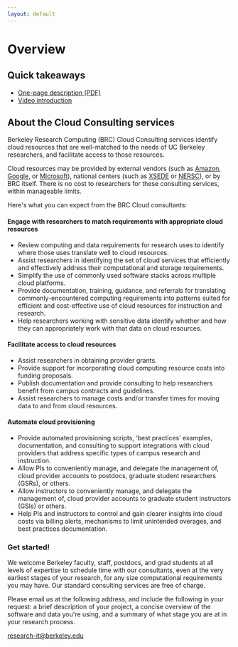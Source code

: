 ```yaml
---
layout: default
---
```


# Overview

## Quick takeaways

* [One-page description (PDF)](https://github.com/ucberkeley/brc-draft-documentation/blob/gh-pages/cloud/media/BRC-CloudConsultingOnePager.pdf)
* [Video introduction](https://www.youtube.com/watch?v=71MJSFDPHb0&t=5m57s)

## About the Cloud Consulting services

Berkeley Research Computing (BRC) Cloud Consulting services identify cloud resources that are well-matched to the needs of UC Berkeley researchers, and facilitate access to those resources.

Cloud resources may be provided by external vendors (such as [Amazon](http://aws.amazon.com/), [Google](https://cloud.google.com/), or [Microsoft](https://azure.microsoft.com/en-us/)), national centers (such as [XSEDE](https://www.xsede.org/) or [NERSC](https://www.nersc.gov/)), or by BRC itself. There is no cost to researchers for these consulting services, within manageable limits.

Here's what you can expect from the BRC Cloud consultants:

#### Engage with researchers to match requirements with appropriate cloud resources

* Review computing and data requirements for research uses to identify where those uses translate well to cloud resources.
* Assist researchers in identifying the set of cloud services that efficiently and effectively address their computational and storage requirements.
* Simplify the use of commonly used software stacks across multiple cloud platforms.
* Provide documentation, training, guidance, and referrals for translating commonly-encountered computing requirements into patterns suited for efficient and cost-effective use of cloud resources for instruction and research.
* Help researchers working with sensitive data identify whether and how they can appropriately work with that data on cloud resources.

#### Facilitate access to cloud resources

* Assist researchers in obtaining provider grants.
* Provide support for incorporating cloud computing resource costs into funding proposals.
* Publish documentation and provide consulting to help researchers benefit from campus contracts and guidelines.
* Assist researchers to manage costs and/or transfer times for moving data to and from cloud resources.

#### Automate cloud provisioning

* Provide automated provisioning scripts, ‘best practices’ examples, documentation, and consulting to support integrations with cloud providers that address specific types of campus research and instruction.
* Allow PIs to conveniently manage, and delegate the management of, cloud provider accounts to postdocs, graduate student researchers (GSRs), or others.
* Allow instructors to conveniently manage, and delegate the management of, cloud provider accounts to graduate student instructors (GSIs) or others.
* Help PIs and instructors to control and gain clearer insights into cloud costs via billing alerts, mechanisms to limit unintended overages, and best practices documentation.

### Get started!

We welcome Berkeley faculty, staff, postdocs, and grad students at all levels of expertise to schedule time with our consultants, even at the very earliest stages of your research, for any size computational requirements you may have. Our standard consulting services are free of charge.

Please email us at the following address, and include the following in your request: a brief description of your project, a concise overview of the software and data you're using, and a summary of what stage you are at in your research process.

[research-it@berkeley.edu](mailto:research-it@berkeley.edu)

